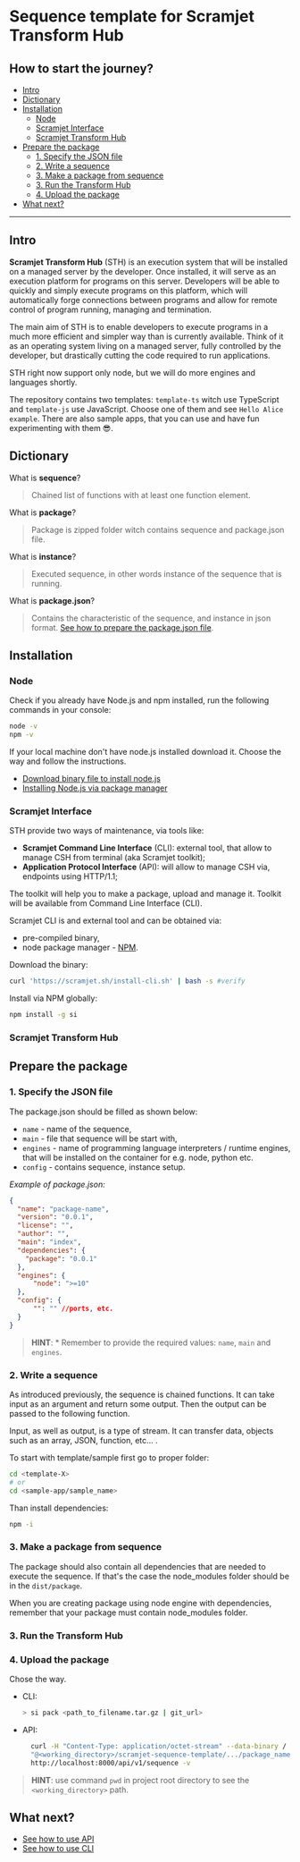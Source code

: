 # Sequence template for Scramjet Transform Hub  <!-- omit in toc -->

## How to start the journey? <!-- omit in toc -->

- [Intro](#intro)
- [Dictionary](#dictionary)
- [Installation](#installation)
  - [Node](#node)
  - [Scramjet Interface](#scramjet-interface)
  - [Scramjet Transform Hub](#scramjet-transform-hub)
- [Prepare the package](#prepare-the-package)
  - [1. Specify the JSON file](#1-specify-the-json-file)
  - [2. Write a sequence](#2-write-a-sequence)
  - [3. Make a package from sequence](#3-make-a-package-from-sequence)
  - [3. Run the Transform Hub](#3-run-the-transform-hub)
  - [4. Upload the package](#4-upload-the-package)
- [What next?](#what-next)

---

## Intro

**Scramjet Transform Hub** (STH) is an execution system that will be installed on a managed server by the developer. Once installed, it will serve as an execution platform for programs on this server. Developers will be able to quickly and simply execute programs on this platform, which will automatically forge connections between programs and allow for remote control of program running, managing and termination.

The main aim of STH is to enable developers to execute programs in a much more efficient and simpler way than is currently available. Think of it as an operating system living on a managed server, fully controlled by the developer, but drastically cutting the code required to run applications.

STH right now support only node, but we will do more engines and languages shortly.
<!-- Think about short info - what in the feature -->

The repository contains two templates: `template-ts` witch use TypeScript and `template-js` use JavaScript. Choose one of them and see `Hello Alice example`. There are also sample apps, that you can use and have fun experimenting with them 😎.

## Dictionary

What is **sequence**?
> Chained list of functions with at least one function element.

What is **package**?
> Package is zipped folder witch contains sequence and package.json file.

What is **instance**?
> Executed sequence, in other words instance of the sequence that is running.

What is **package.json**?
> Contains the characteristic of the sequence, and instance in json format. [See how to prepare the package.json file](#1-specify-the-json-file).

## Installation

### Node

Check if you already have Node.js and npm installed, run the following commands in your console:

```bash
node -v
npm -v
```

If your local machine don't have node.js installed download it. Choose the way and follow the instructions.

- [Download binary file to install node.js](https://nodejs.org/en/download/)
- [Installing Node.js via package manager](https://nodejs.org/en/download/package-manager/)

### Scramjet Interface

STH provide two ways of maintenance, via tools like:​

- **Scramjet Command Line Interface** (CLI): external tool, that allow to manage CSH from terminal (aka Scramjet toolkit);​
- **Application Protocol Interface** (API): will allow to manage CSH via, endpoints using HTTP/1.1;​

The toolkit will help you to make a package, upload and manage it. Toolkit will be available from Command Line Interface (CLI).

Scramjet CLI is and external tool and can be obtained via:

- pre-compiled binary,
- node package manager - [NPM](npm_link).

Download the binary:

```bash
curl 'https://scramjet.sh/install-cli.sh' | bash -s #verify
```

Install via NPM globally:

```bash
npm install -g si
```

### Scramjet Transform Hub

<!-- ToDo: how to install Host and execute it -->

## Prepare the package

### 1. Specify the JSON file

The package.json should be filled as shown below:

- `name` - name of the sequence,
- `main` - file that sequence will be start with,
- `engines` - name of programming language interpreters / runtime engines, that will be installed on the container for e.g. node, python etc.
- `config` - contains sequence, instance setup.

*Example of package.json:*

```json
{​​
  "name": "package-name",​​
  "version": "0.0.1",​​
  "license": "",​​
  "author": "",​​
  "main": "index",​​
  "dependencies": {​​
    "package": "0.0.1"
  },​​
  "engines": {​​
      "node": ">=10"
  },
  "config": {​​
      "": "" //ports, etc.
  }​​
}​

```

> **HINT**: \* Remember to provide the required values: `name`, `main` and `engines`.

### 2. Write a sequence

As introduced previously, the sequence is chained functions. It can take input as an argument and return some output. Then the output can be passed to the following function.

Input, as well as output, is a type of stream. It can transfer data, objects such as an array, JSON, function, etc... <!-- ToDo: Verify --> .

To start with template/sample first go to proper folder:

```bash
cd <template-X> 
# or
cd <sample-app/sample_name>
```

Than install dependencies:

```bash
npm -i
```

<!-- ToDo: link to types in doc, etc.  -->

### 3. Make a package from sequence

The package should also contain all dependencies that are needed to execute the sequence. If that's the case the node_modules folder should be in the `dist/package`.

When you are creating package using node engine with dependencies, remember that your package must contain node_modules folder.

### 3. Run the Transform Hub

<!-- ToDo: how to run Host -->

### 4. Upload the package

Chose the way.

- CLI:

  ```bash
  > si pack <path_to_filename.tar.gz | git_url>
  ```

- API:

  ```bash
    curl -H "Content-Type: application/octet-stream" --data-binary /
    "@<working_directory>/scramjet-sequence-template/.../package_name.tar.gz" /
    http://localhost:8000/api/v1/sequence -v
  ```

> **HINT**: use command `pwd` in project root directory to see the `<working_directory>` path.

## What next?

- [See how to use API](https://github.com/scramjetorg/sth-docs)
- [See how to use CLI](https://github.com/scramjetorg/sth-docs)
